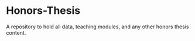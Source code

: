 # Honors-Thesis
A repository to hold all data, teaching modules, and any other honors thesis content.
